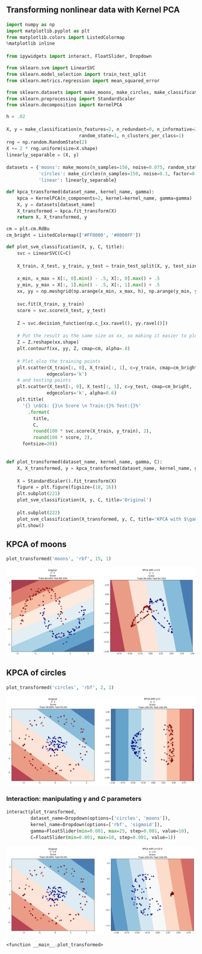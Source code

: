 
## Transforming nonlinear data with Kernel PCA


```python
import numpy as np
import matplotlib.pyplot as plt
from matplotlib.colors import ListedColormap
%matplotlib inline

from ipywidgets import interact, FloatSlider, Dropdown
```


```python
from sklearn.svm import LinearSVC
from sklearn.model_selection import train_test_split
from sklearn.metrics.regression import mean_squared_error
```


```python
from sklearn.datasets import make_moons, make_circles, make_classification
from sklearn.preprocessing import StandardScaler
from sklearn.decomposition import KernelPCA
```


```python
h = .02  

X, y = make_classification(n_features=2, n_redundant=0, n_informative=2,
                           random_state=1, n_clusters_per_class=1)
rng = np.random.RandomState(2)
X += 2 * rng.uniform(size=X.shape)
linearly_separable = (X, y)

datasets = {'moons': make_moons(n_samples=150, noise=0.075, random_state=0),
            'circles': make_circles(n_samples=150, noise=0.1, factor=0.2, random_state=1),
            'linear': linearly_separable} 
```


```python
def kpca_transformed(dataset_name, kernel_name, gamma):
    kpca = KernelPCA(n_components=2, kernel=kernel_name, gamma=gamma)
    X, y = datasets[dataset_name]
    X_transformed = kpca.fit_transform(X)
    return X, X_transformed, y
```


```python
cm = plt.cm.RdBu
cm_bright = ListedColormap(['#FF0000', '#0000FF'])
```


```python
def plot_svm_classification(X, y, C, title):
    svc = LinearSVC(C=C)
    
    X_train, X_test, y_train, y_test = train_test_split(X, y, test_size=0.4, random_state=0, stratify=y)

    x_min, x_max = X[:, 0].min() - .5, X[:, 0].max() + .5
    y_min, y_max = X[:, 1].min() - .5, X[:, 1].max() + .5
    xx, yy = np.meshgrid(np.arange(x_min, x_max, h), np.arange(y_min, y_max, h))

    svc.fit(X_train, y_train)
    score = svc.score(X_test, y_test)

    Z = svc.decision_function(np.c_[xx.ravel(), yy.ravel()])

    # Put the result as the same size as xx, so making it easier to plot
    Z = Z.reshape(xx.shape)
    plt.contourf(xx, yy, Z, cmap=cm, alpha=.8)

    # Plot also the training points
    plt.scatter(X_train[:, 0], X_train[:, 1], c=y_train, cmap=cm_bright,
               edgecolors='k')
    # and testing points
    plt.scatter(X_test[:, 0], X_test[:, 1], c=y_test, cmap=cm_bright,
               edgecolors='k', alpha=0.6)
    plt.title(
      '{} \n$C$: {}\n Score \n Train:{}% Test:{}%'
        .format(
          title,
          C,
          round(100 * svc.score(X_train, y_train), 2),
          round(100 * score, 2),
      fontsize=20))
    
```


```python
def plot_transformed(dataset_name, kernel_name, gamma, C):
    X, X_transformed, y = kpca_transformed(dataset_name, kernel_name, gamma)
    
    X = StandardScaler().fit_transform(X)
    figure = plt.figure(figsize=(18, 16))
    plt.subplot(221)
    plot_svm_classification(X, y, C, title='Original')

    plt.subplot(222)
    plot_svm_classification(X_transformed, y, C, title='KPCA with $\gamma$={}'.format(gamma))
    plt.show()
```

## KPCA of moons


```python
plot_transformed('moons', 'rbf', 15, 1)
```


![png](https://raw.githubusercontent.com/karenyyy/data_science/master/py_datasci/images/pca/output_10_0.png)


## KPCA of circles


```python
plot_transformed('circles', 'rbf', 2, 1)
```


![png](https://raw.githubusercontent.com/karenyyy/data_science/master/py_datasci/images/pca/output_12_0.png)


### Interaction: manipulating  $\gamma$ and $C$ parameters


```python
interact(plot_transformed, 
         dataset_name=Dropdown(options=['circles', 'moons']),
         kernel_name=Dropdown(options=['rbf', 'sigmoid']),
         gamma=FloatSlider(min=0.001, max=25, step=0.001, value=10),
         C=FloatSlider(min=0.001, max=10, step=0.001, value=1))
```


![png](https://raw.githubusercontent.com/karenyyy/data_science/master/py_datasci/images/pca/output_14_0.png)





    <function __main__.plot_transformed>


